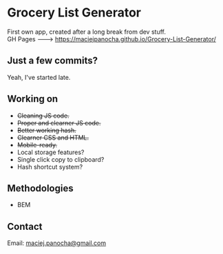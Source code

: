 # Grocery List Generator
 First own app, created after a long break from dev stuff.  
GH Pages ---> https://maciejpanocha.github.io/Grocery-List-Generator/

## Just a few commits?
Yeah, I've started late.

## Working on
- ~~Cleaning JS code.~~
- ~~Proper and clearner JS code.~~
- ~~Better working hash.~~
- ~~Clearner CSS and HTML.~~
- ~~Mobile-ready.~~
- Local storage features?
- Single click copy to clipboard?
- Hash shortcut system?

## Methodologies
- BEM

## Contact
Email: maciej.panocha@gmail.com
